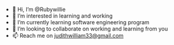 - 👋 Hi, I’m @Rubywillie
- 👀 I’m interested in learning and working 
- 🌱 I’m currently learning software engineering program
- 💞️ I’m looking to collaborate on working and learning from you
- 📫 Reach me on judithwilliam33@gmail.com 

<!---
Rubywillie/Rubywillie is a ✨ special ✨ repository because its `README.md` (this file) appears on your GitHub profile.
You can click the Preview link to take a look at your changes.
--->
